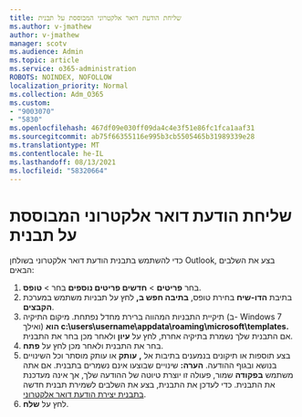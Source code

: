 ```yaml
---
title: שליחת הודעת דואר אלקטרוני המבוססת על תבנית
ms.author: v-jmathew
author: v-jmathew
manager: scotv
ms.audience: Admin
ms.topic: article
ms.service: o365-administration
ROBOTS: NOINDEX, NOFOLLOW
localization_priority: Normal
ms.collection: Adm_O365
ms.custom:
- "9003070"
- "5830"
ms.openlocfilehash: 467df09e030ff09da4c4e3f51e86fc1fca1aaf31
ms.sourcegitcommit: ab75f66355116e995b3cb5505465b31989339e28
ms.translationtype: MT
ms.contentlocale: he-IL
ms.lasthandoff: 08/13/2021
ms.locfileid: "58320664"
---
```

# <a name="send-an-email-message-based-on-a-template"></a>שליחת הודעת דואר אלקטרוני המבוססת על תבנית

כדי להשתמש בתבנית הודעת דואר אלקטרוני בשולחן Outlook, בצע את השלבים הבאים:

1. בחר **פריטים**  >  **חדשים פריטים נוספים** בחר  >  **טופס**.
2. בתיבת **הדו-שיח** בחירת טופס, **בתיבה חפש ב,** לחץ על תבניות משתמש במערכת **הקבצים**.
3. תיקיית התבניות המהווה ברירת מחדל נפתחת. מיקום התיקיה (ב- Windows 7 ואילך) **הוא c:\users\username\appdata\roaming\microsoft\templates.** אם התבנית שלך נשמרת בתיקיה אחרת, לחץ על **עיון** ולאחר מכן בחר את התבנית.
4. בחר את התבנית ולאחר מכן לחץ על **פתח**.
5. בצע תוספות או תיקונים בנמענים בתיבות אל **,**  **עותק** או עותק מוסתר וכל השינויים בנושא ובגוף ההודעה.
    **הערה:** שינויים שבוצעו אינם נשמרים בתבנית. אם אתה משתמש **בפקודה** שמור, פעולה זו יוצרת טיוטה של ההודעה שלך, אך אינה מעדכנת את התבנית. כדי לעדכן את התבנית, בצע את השלבים לשמירת תבנית חדשה [בתבנית יצירת הודעת דואר אלקטרוני](https://support.microsoft.com/office/create-an-email-message-template-43ec7142-4dd0-4351-8727-bd0977b6b2d1).
6. לחץ על **שלח**.

